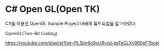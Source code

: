 # C# Open GL(Open TK)
C#을 이용한 OpenGL Sample Project
아래의 튜토리얼을 참고하였다.

OpenGL(Two-Bit Coding)

https://youtube.com/playlist?list=PLSlpr6o9vURyxd-keTeGLXy980pF7boki